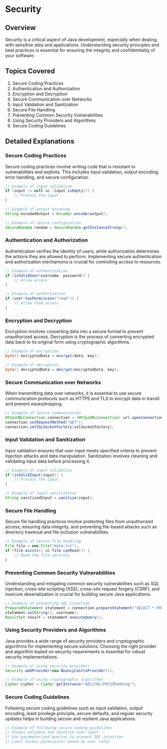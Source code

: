 # Security

## Overview
Security is a critical aspect of Java development, especially when dealing with sensitive data and applications. Understanding security principles and best practices is essential for ensuring the integrity and confidentiality of your software.

## Topics Covered
1. Secure Coding Practices
2. Authentication and Authorization
3. Encryption and Decryption
4. Secure Communication over Networks
5. Input Validation and Sanitization
6. Secure File Handling
7. Preventing Common Security Vulnerabilities
8. Using Security Providers and Algorithms
9. Secure Coding Guidelines

## Detailed Explanations

### Secure Coding Practices
Secure coding practices involve writing code that is resistant to vulnerabilities and exploits. This includes input validation, output encoding, error handling, and secure configuration.

```java
// Example of input validation
if (input != null && !input.isEmpty()) {
    // Process the input
}

// Example of output encoding
String encodedOutput = Encoder.encode(output);

// Example of secure configuration
SecureRandom random = SecureRandom.getInstanceStrong();
```

### Authentication and Authorization
Authentication verifies the identity of users, while authorization determines the actions they are allowed to perform. Implementing secure authentication and authorization mechanisms is crucial for controlling access to resources.

```java
// Example of authentication
if (isValidUser(username, password)) {
    // Allow access
}

// Example of authorization
if (user.hasPermission("read")) {
    // Allow read access
}
```

### Encryption and Decryption
Encryption involves converting data into a secure format to prevent unauthorized access. Decryption is the process of converting encrypted data back to its original form using cryptographic algorithms.

```java
// Example of encryption
byte[] encryptedData = encrypt(data, key);

// Example of decryption
byte[] decryptedData = decrypt(encryptedData, key);
```

### Secure Communication over Networks
When transmitting data over networks, it is essential to use secure communication protocols such as HTTPS and TLS to encrypt data in transit and prevent eavesdropping.

```java
// Example of secure communication
HttpsURLConnection connection = (HttpsURLConnection) url.openConnection();
connection.setRequestMethod("GET");
connection.setSSLSocketFactory(sslSocketFactory);
```

### Input Validation and Sanitization
Input validation ensures that user input meets specified criteria to prevent injection attacks and data manipulation. Sanitization involves cleaning and validating input data before processing it.

```java
// Example of input validation
if (isValidInput(input)) {
    // Process the input
}

// Example of input sanitization
String sanitizedInput = sanitize(input);
```

### Secure File Handling
Secure file handling practices involve protecting files from unauthorized access, ensuring data integrity, and preventing file-based attacks such as directory traversal and file inclusion vulnerabilities.

```java
// Example of secure file handling
File file = new File("data.txt");
if (file.exists() && file.canRead()) {
    // Read the file securely
}
```

### Preventing Common Security Vulnerabilities
Understanding and mitigating common security vulnerabilities such as SQL injection, cross-site scripting (XSS), cross-site request forgery (CSRF), and insecure deserialization is crucial for building secure Java applications.

```java
// Example of preventing SQL injection
PreparedStatement statement = connection.prepareStatement("SELECT * FROM users WHERE username = ?");
statement.setString(1, username);
ResultSet result = statement.executeQuery();
```

### Using Security Providers and Algorithms
Java provides a wide range of security providers and cryptographic algorithms for implementing secure solutions. Choosing the right provider and algorithm based on security requirements is essential for robust security implementations.

```java
// Example of using security providers
Security.addProvider(new BouncyCastleProvider());

// Example of using cryptographic algorithms
Cipher cipher = Cipher.getInstance("AES/CBC/PKCS5Padding");
```

### Secure Coding Guidelines
Following secure coding guidelines such as input validation, output encoding, least privilege principle, secure defaults, and regular security updates helps in building secure and resilient Java applications.

```java
// Example of following secure coding guidelines
// Always validate and sanitize user input
// Use parameterized queries to prevent SQL injection
// Limit access permissions based on user roles
```

